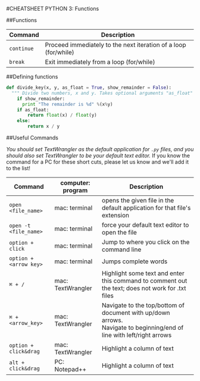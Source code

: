 #CHEATSHEET PYTHON 3: Functions

##Functions 

Command  |  Description 
----------|-------------
`continue` | Proceed immediately to the next iteration of a loop (for/while)
`break`    | Exit immediately from a loop (for/while)

##Defining functions
```python
def divide_key(x, y, as_float = True, show_remainder = False):
  """ Divide two numbers, x and y. Takes optional arguments "as_float" (default True) and "show_remainder" (default False). """
    if show_remainder:
      print "The remainder is %d" %(x%y)
    if as_float:
        return float(x) / float(y)
    else:
        return x / y 
```


##Useful Commands

*You should set TextWrangler as the default application for `.py` files, and you should also set TextWrangler to be your default text editor.* 
If you know the command for a PC for these short cuts, please let us know and we'll add it to the list!

Command        | computer: program         |  Description          
---------------|---------------------------|------------
`open <file_name>` | mac: terminal | opens the given file in the default application for that file's extension 
`open -t <file_name>` | mac: terminal | force your default text editor to open the file
`option + click` | mac: terminal  | Jump to where you click on the command line
`option + <arrow key>` | mac: terminal  | Jumps complete words
`⌘ + /` | mac: TextWrangler | Highlight some text and enter this command to comment out the text; does not work for .txt files
`⌘ + <arrow_key>` | mac: TextWrangler | Navigate to the top/bottom of document with up/down arrows. <br> Navigate to beginning/end of line with left/right arrows
`option + click&drag` | mac: TextWrangler  | Highlight a column of text
`alt + click&drag` | PC: Notepad++ | Highlight a column of text






